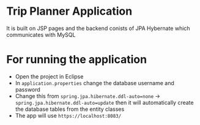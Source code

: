 # Trip Planner Application

It is built on JSP pages and the backend conists of JPA Hybernate which communicates with MySQL

# For running the application

- Open the project in Eclipse
- In `application.properties` change the database username and password
- Change this from `spring.jpa.hibernate.ddl-auto=none` -> `spring.jpa.hibernate.ddl-auto=update` then it will automatically create the database tables from the entity classes
- The app will use `https://localhost:8083/`
